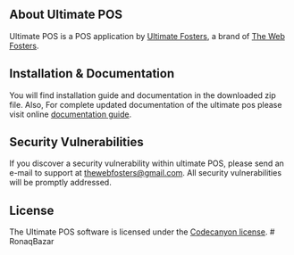 ## About Ultimate POS

Ultimate POS is a POS application by [Ultimate Fosters](http://ultimatefosters.com), a brand of [The Web Fosters](http://thewebfosters.com).

## Installation & Documentation
You will find installation guide and documentation in the downloaded zip file.
Also, For complete updated documentation of the ultimate pos please visit online [documentation guide](http://ultimatefosters.com/ultimate-pos/).

## Security Vulnerabilities

If you discover a security vulnerability within ultimate POS, please send an e-mail to support at thewebfosters@gmail.com. All security vulnerabilities will be promptly addressed.

## License

The Ultimate POS software is licensed under the [Codecanyon license](https://codecanyon.net/licenses/standard).
#   R o n a q B a z a r  
 